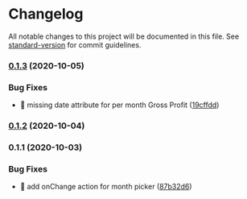 # Changelog

All notable changes to this project will be documented in this file. See [standard-version](https://github.com/conventional-changelog/standard-version) for commit guidelines.

### [0.1.3](https://github.com/mir4a/gooddata-js-interview/compare/v0.1.2...v0.1.3) (2020-10-05)


### Bug Fixes

* 🐛 missing date attribute for per month Gross Profit ([19cffdd](https://github.com/mir4a/gooddata-js-interview/commit/19cffdd662eeb77c3f42a107c8451776a13e24f5))

### [0.1.2](https://github.com/mir4a/gooddata-js-interview/compare/v0.1.1...v0.1.2) (2020-10-04)

### 0.1.1 (2020-10-03)


### Bug Fixes

* 🐛 add onChange action for month picker ([87b32d6](https://github.com/mir4a/gooddata-js-interview/commit/87b32d6c51c3f30b7cd2e782a7b89f3e5a2daa80))
